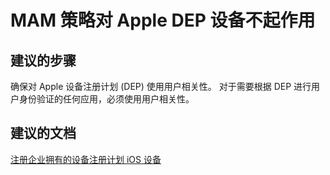 <properties 
    pageTitle="MAM policy is not working for Apple DEP devices"
    description="MAM 策略对 Apple DEP 设备不起作用"
    service="microsoft.intune"
    resource="intune"
    authors="JordanWallach"
    displayOrder="5"
    selfHelpType="resource"
    supportTopicIds=""
    resourceTags="mam, mampolicy"
    productPesIds=""
    cloudEnvironments="public"
 />


# MAM 策略对 Apple DEP 设备不起作用

## **建议的步骤**
确保对 Apple 设备注册计划 (DEP) 使用用户相关性。 对于需要根据 DEP 进行用户身份验证的任何应用，必须使用用户相关性。

## **建议的文档**

[注册企业拥有的设备注册计划 iOS 设备](https://docs.microsoft.com/intune/deploy-use/ios-device-enrollment-program-in-microsoft-intune)


<!--HONumber=Sep16_HO1-->


